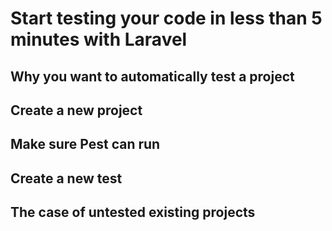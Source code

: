 # Start testing your code in less than 5 minutes with Laravel

## Why you want to automatically test a project

## Create a new project

## Make sure Pest can run

## Create a new test

## The case of untested existing projects
